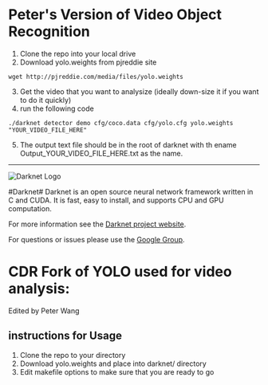
# Peter's Version of Video Object Recognition

1. Clone the repo into your local drive
2. Download yolo.weights from pjreddie site 
```
wget http://pjreddie.com/media/files/yolo.weights
```
3. Get the video that you want to analysize (ideally down-size it if you want to do it quickly)
4. run the following code
```
./darknet detector demo cfg/coco.data cfg/yolo.cfg yolo.weights "YOUR_VIDEO_FILE_HERE"
```
5. The output text file should be in the root of darknet with th ename Output_YOUR_VIDEO_FILE_HERE.txt as the name. 

_______________________________________________________________________________
![Darknet Logo](http://pjreddie.com/media/files/darknet-black-small.png)

#Darknet#
Darknet is an open source neural network framework written in C and CUDA. It is fast, easy to install, and supports CPU and GPU computation.

For more information see the [Darknet project website](http://pjreddie.com/darknet).

For questions or issues please use the [Google Group](https://groups.google.com/forum/#!forum/darknet).

# CDR Fork of YOLO used for video analysis:
Edited by Peter Wang

## instructions for Usage
1. Clone the repo to your directory
2. Download yolo.weights and place into darknet/ directory
3. Edit makefile options to make sure that you are ready to go 
